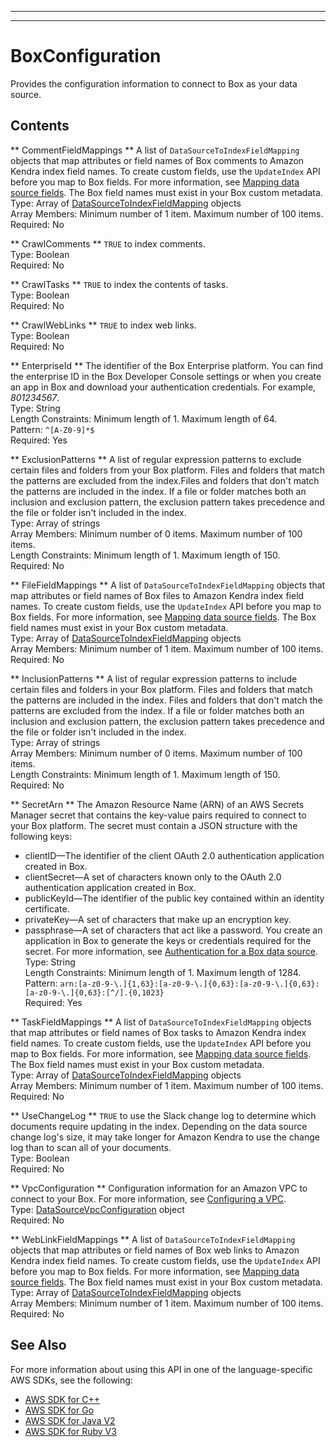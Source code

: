 --------

--------

# BoxConfiguration<a name="API_BoxConfiguration"></a>

Provides the configuration information to connect to Box as your data source\.

## Contents<a name="API_BoxConfiguration_Contents"></a>

 ** CommentFieldMappings **   <a name="Kendra-Type-BoxConfiguration-CommentFieldMappings"></a>
A list of `DataSourceToIndexFieldMapping` objects that map attributes or field names of Box comments to Amazon Kendra index field names\. To create custom fields, use the `UpdateIndex` API before you map to Box fields\. For more information, see [Mapping data source fields](https://docs.aws.amazon.com/kendra/latest/dg/field-mapping.html)\. The Box field names must exist in your Box custom metadata\.  
Type: Array of [DataSourceToIndexFieldMapping](API_DataSourceToIndexFieldMapping.md) objects  
Array Members: Minimum number of 1 item\. Maximum number of 100 items\.  
Required: No

 ** CrawlComments **   <a name="Kendra-Type-BoxConfiguration-CrawlComments"></a>
 `TRUE` to index comments\.  
Type: Boolean  
Required: No

 ** CrawlTasks **   <a name="Kendra-Type-BoxConfiguration-CrawlTasks"></a>
 `TRUE` to index the contents of tasks\.  
Type: Boolean  
Required: No

 ** CrawlWebLinks **   <a name="Kendra-Type-BoxConfiguration-CrawlWebLinks"></a>
 `TRUE` to index web links\.  
Type: Boolean  
Required: No

 ** EnterpriseId **   <a name="Kendra-Type-BoxConfiguration-EnterpriseId"></a>
The identifier of the Box Enterprise platform\. You can find the enterprise ID in the Box Developer Console settings or when you create an app in Box and download your authentication credentials\. For example, *801234567*\.  
Type: String  
Length Constraints: Minimum length of 1\. Maximum length of 64\.  
Pattern: `^[A-Z0-9]*$`   
Required: Yes

 ** ExclusionPatterns **   <a name="Kendra-Type-BoxConfiguration-ExclusionPatterns"></a>
A list of regular expression patterns to exclude certain files and folders from your Box platform\. Files and folders that match the patterns are excluded from the index\.Files and folders that don't match the patterns are included in the index\. If a file or folder matches both an inclusion and exclusion pattern, the exclusion pattern takes precedence and the file or folder isn't included in the index\.  
Type: Array of strings  
Array Members: Minimum number of 0 items\. Maximum number of 100 items\.  
Length Constraints: Minimum length of 1\. Maximum length of 150\.  
Required: No

 ** FileFieldMappings **   <a name="Kendra-Type-BoxConfiguration-FileFieldMappings"></a>
A list of `DataSourceToIndexFieldMapping` objects that map attributes or field names of Box files to Amazon Kendra index field names\. To create custom fields, use the `UpdateIndex` API before you map to Box fields\. For more information, see [Mapping data source fields](https://docs.aws.amazon.com/kendra/latest/dg/field-mapping.html)\. The Box field names must exist in your Box custom metadata\.  
Type: Array of [DataSourceToIndexFieldMapping](API_DataSourceToIndexFieldMapping.md) objects  
Array Members: Minimum number of 1 item\. Maximum number of 100 items\.  
Required: No

 ** InclusionPatterns **   <a name="Kendra-Type-BoxConfiguration-InclusionPatterns"></a>
A list of regular expression patterns to include certain files and folders in your Box platform\. Files and folders that match the patterns are included in the index\. Files and folders that don't match the patterns are excluded from the index\. If a file or folder matches both an inclusion and exclusion pattern, the exclusion pattern takes precedence and the file or folder isn't included in the index\.  
Type: Array of strings  
Array Members: Minimum number of 0 items\. Maximum number of 100 items\.  
Length Constraints: Minimum length of 1\. Maximum length of 150\.  
Required: No

 ** SecretArn **   <a name="Kendra-Type-BoxConfiguration-SecretArn"></a>
The Amazon Resource Name \(ARN\) of an AWS Secrets Manager secret that contains the key\-value pairs required to connect to your Box platform\. The secret must contain a JSON structure with the following keys:  
+ clientID—The identifier of the client OAuth 2\.0 authentication application created in Box\.
+ clientSecret—A set of characters known only to the OAuth 2\.0 authentication application created in Box\.
+ publicKeyId—The identifier of the public key contained within an identity certificate\.
+ privateKey—A set of characters that make up an encryption key\.
+ passphrase—A set of characters that act like a password\.
You create an application in Box to generate the keys or credentials required for the secret\. For more information, see [Authentication for a Box data source](https://docs.aws.amazon.com/kendra/latest/dg/data-source-box.html#box-authentication)\.  
Type: String  
Length Constraints: Minimum length of 1\. Maximum length of 1284\.  
Pattern: `arn:[a-z0-9-\.]{1,63}:[a-z0-9-\.]{0,63}:[a-z0-9-\.]{0,63}:[a-z0-9-\.]{0,63}:[^/].{0,1023}`   
Required: Yes

 ** TaskFieldMappings **   <a name="Kendra-Type-BoxConfiguration-TaskFieldMappings"></a>
A list of `DataSourceToIndexFieldMapping` objects that map attributes or field names of Box tasks to Amazon Kendra index field names\. To create custom fields, use the `UpdateIndex` API before you map to Box fields\. For more information, see [Mapping data source fields](https://docs.aws.amazon.com/kendra/latest/dg/field-mapping.html)\. The Box field names must exist in your Box custom metadata\.  
Type: Array of [DataSourceToIndexFieldMapping](API_DataSourceToIndexFieldMapping.md) objects  
Array Members: Minimum number of 1 item\. Maximum number of 100 items\.  
Required: No

 ** UseChangeLog **   <a name="Kendra-Type-BoxConfiguration-UseChangeLog"></a>
 `TRUE` to use the Slack change log to determine which documents require updating in the index\. Depending on the data source change log's size, it may take longer for Amazon Kendra to use the change log than to scan all of your documents\.  
Type: Boolean  
Required: No

 ** VpcConfiguration **   <a name="Kendra-Type-BoxConfiguration-VpcConfiguration"></a>
Configuration information for an Amazon VPC to connect to your Box\. For more information, see [Configuring a VPC](https://docs.aws.amazon.com/kendra/latest/dg/vpc-configuration.html)\.  
Type: [DataSourceVpcConfiguration](API_DataSourceVpcConfiguration.md) object  
Required: No

 ** WebLinkFieldMappings **   <a name="Kendra-Type-BoxConfiguration-WebLinkFieldMappings"></a>
A list of `DataSourceToIndexFieldMapping` objects that map attributes or field names of Box web links to Amazon Kendra index field names\. To create custom fields, use the `UpdateIndex` API before you map to Box fields\. For more information, see [Mapping data source fields](https://docs.aws.amazon.com/kendra/latest/dg/field-mapping.html)\. The Box field names must exist in your Box custom metadata\.  
Type: Array of [DataSourceToIndexFieldMapping](API_DataSourceToIndexFieldMapping.md) objects  
Array Members: Minimum number of 1 item\. Maximum number of 100 items\.  
Required: No

## See Also<a name="API_BoxConfiguration_SeeAlso"></a>

For more information about using this API in one of the language\-specific AWS SDKs, see the following:
+  [AWS SDK for C\+\+](https://docs.aws.amazon.com/goto/SdkForCpp/kendra-2019-02-03/BoxConfiguration) 
+  [AWS SDK for Go](https://docs.aws.amazon.com/goto/SdkForGoV1/kendra-2019-02-03/BoxConfiguration) 
+  [AWS SDK for Java V2](https://docs.aws.amazon.com/goto/SdkForJavaV2/kendra-2019-02-03/BoxConfiguration) 
+  [AWS SDK for Ruby V3](https://docs.aws.amazon.com/goto/SdkForRubyV3/kendra-2019-02-03/BoxConfiguration) 